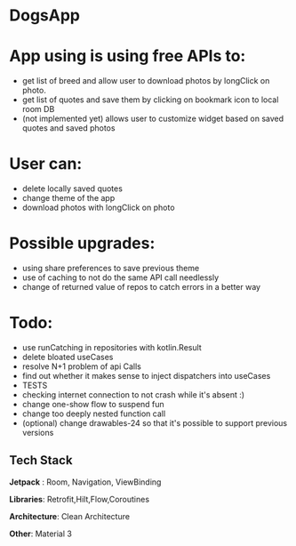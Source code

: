 
# DogsApp

App using is using free APIs to:
=
- get list of breed and allow user to download photos by longClick on photo.
- get list of quotes and save them by clicking on bookmark icon to local room DB
- (not implemented yet) allows user to customize widget based on saved quotes and saved photos

User can:
=
- delete locally saved quotes
- change theme of the app 
- download photos with longClick on photo

Possible upgrades:
=
- using share preferences to save previous theme
- use of caching to not do the same API call needlessly 
- change of returned value of repos to catch errors in a better way

Todo:
=
- use runCatching in repositories with kotlin.Result
- delete bloated useCases
- resolve N+1 problem of api Calls
- find out whether it makes sense to inject dispatchers into useCases
- TESTS
- checking internet connection to not crash while it's absent :)
- change one-show flow to suspend fun
- change too deeply nested function call
- (optional) change drawables-24 so that it's possible to support previous versions
 

## Tech Stack

**Jetpack** : Room, Navigation, ViewBinding

**Libraries**: Retrofit,Hilt,Flow,Coroutines

**Architecture**: Clean Architecture

**Other**: Material 3
